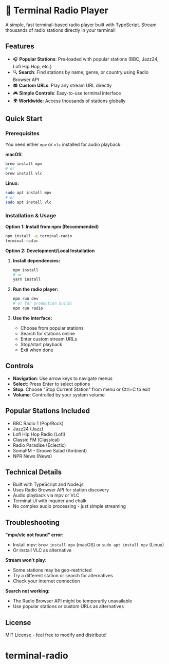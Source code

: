 # 🎵 Terminal Radio Player

A simple, fast terminal-based radio player built with TypeScript. Stream thousands of radio stations directly in your terminal!

## Features

- 🎧 **Popular Stations**: Pre-loaded with popular stations (BBC, Jazz24, Lofi Hip Hop, etc.)
- 🔍 **Search**: Find stations by name, genre, or country using Radio Browser API
- 📻 **Custom URLs**: Play any stream URL directly
- 🎮 **Simple Controls**: Easy-to-use terminal interface
- 🌍 **Worldwide**: Access thousands of stations globally

## Quick Start

### Prerequisites
You need either `mpv` or `vlc` installed for audio playback:

**macOS:**
```bash
brew install mpv
# or
brew install vlc
```

**Linux:**
```bash
sudo apt install mpv
# or
sudo apt install vlc
```

### Installation & Usage

**Option 1: Install from npm (Recommended)**
```bash
npm install -g terminal-radio
terminal-radio
```

**Option 2: Development/Local Installation**

1. **Install dependencies:**
   ```bash
   npm install
   # or
   yarn install
   ```

2. **Run the radio player:**
   ```bash
   npm run dev
   # or for production build:
   npm run radio
   ```

3. **Use the interface:**
   - Choose from popular stations
   - Search for stations online
   - Enter custom stream URLs
   - Stop/start playback
   - Exit when done

## Controls

- **Navigation**: Use arrow keys to navigate menus
- **Select**: Press Enter to select options
- **Stop**: Choose "Stop Current Station" from menu or Ctrl+C to exit
- **Volume**: Controlled by your system volume

## Popular Stations Included

- BBC Radio 1 (Pop/Rock)
- Jazz24 (Jazz)
- Lofi Hip Hop Radio (Lofi)
- Classic FM (Classical)
- Radio Paradise (Eclectic)
- SomaFM - Groove Salad (Ambient)
- NPR News (News)

## Technical Details

- Built with TypeScript and Node.js
- Uses Radio Browser API for station discovery
- Audio playback via mpv or VLC
- Terminal UI with inquirer and chalk
- No complex audio processing - just simple streaming

## Troubleshooting

**"mpv/vlc not found" error:**
- Install mpv: `brew install mpv` (macOS) or `sudo apt install mpv` (Linux)
- Or install VLC as alternative

**Stream won't play:**
- Some stations may be geo-restricted
- Try a different station or search for alternatives
- Check your internet connection

**Search not working:**
- The Radio Browser API might be temporarily unavailable
- Use popular stations or custom URLs as alternatives

## License

MIT License - feel free to modify and distribute!
# terminal-radio
